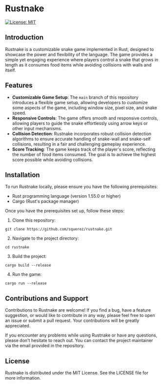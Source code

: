 # Rustnake

[![License: MIT](https://img.shields.io/badge/License-MIT-blue.svg)](https://opensource.org/licenses/MIT)

## Introduction

Rustnake is a customizable snake game implemented in Rust, designed to showcase the power and flexibility of the language. 
The game provides a simple yet engaging experience where players control a snake that grows in length as it consumes food items while avoiding collisions with walls and itself.

## Features

- **Customizable Game Setup**: The `main` branch of this repository introduces a flexible game setup, allowing developers to customize some aspects of the game, including window size, pixel size, and snake speed.
- **Responsive Controls**: The game offers smooth and responsive controls, allowing players to guide the snake effortlessly using arrow keys or other input mechanisms.
- **Collision Detection**: Rustnake incorporates robust collision detection algorithms to ensure accurate handling of snake-wall and snake-self collisions, resulting in a fair and challenging gameplay experience.
- **Score Tracking**: The game keeps track of the player's score, reflecting the number of food items consumed. The goal is to achieve the highest score possible while avoiding collisions.

## Installation

To run Rustnake locally, please ensure you have the following prerequisites:

- Rust programming language (version 1.55.0 or higher)
- Cargo (Rust's package manager)

Once you have the prerequisites set up, follow these steps:

1. Clone this repository:

```shell
git clone https://github.com/squerez/rustnake.git
```
2. Navigate to the project directory:
```
cd rustnake
```
3. Build the project:
```
cargo build --release
```
4. Run the game:
```
cargo run --release
```

## Contributions and Support

Contributions to Rustnake are welcome! 
If you find a bug, have a feature suggestion, or would like to contribute in any way, please feel free to open an issue or submit a pull request. 
Your contributions will be greatly appreciated.

If you encounter any problems while using Rustnake or have any questions, please don't hesitate to reach out. 
You can contact the project maintainer via the email provided in the repository.

## License
Rustnake is distributed under the MIT License. See the LICENSE file for more information.

